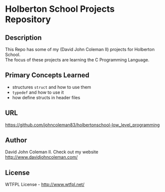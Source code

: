 # Holberton School Projects Repository

## Description

This Repo has some of my (David John Coleman II) projects for Holberton School.  
The focus of these projects are learning the C Programming Language.

## Primary Concepts Learned

  * structures ``struct`` and how to use them
  * ``typedef`` and how to use it
  * how define structs in header files

## URL

https://github.com/johncoleman83/holbertonschool-low_level_programming

## Author

David John Coleman II.	Check out my website http://www.davidjohncoleman.com/

## License

WTFPL License - http://www.wtfpl.net/